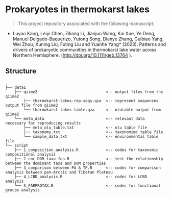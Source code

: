 # Prokaryotes in thermokarst lakes

> This project repository associated with the following manuscript:

* Luyao Kang, Leiyi Chen, Ziliang Li, Jianjun Wang, Kai Xue, Ye Deng, Manuel Delgado-Baquerizo, Yutong Song, Dianye Zhang, Guibiao Yang, Wei Zhou, Xuning Liu, Futing Liu and Yuanhe Yang* (2023). Patterns and drivers of prokaryotic communities in thermokarst lake water across Northern Hemisphere. (http://doi.org/10.1111/geb.13764 ). 

## Structure

```
.
├── data1
    ├── qiime2                              <-- output files from the qiime2
        ├── thermokarst-lakes-rep-seqs.qza  <-- represent sequences output file from qiime2
        └── thermokarst-lakes-table.qza     <-- otutable output from qiime2
    └── meta_data                           <-- relevant data necessary for reproducing results
        ├── meta_otu_table.txt              <-- otu table file
        ├── taxonomy.txt                    <-- taxonomimc table file
        └── sample_data.txt                 <-- environmental table file
└── script
    ├── 1_composition_analysis.R            <-- codes for taxonomic compositional analysis
    ├── 2_cor_DOM_taxa_fun.R                <-- test the relationship between the dominant taxa and DOM properties
    ├── 3_comparison between PA & TP.R      <-- codes for comparison analysis between pan-Arctic and Tibetan Plateau
    ├── 4_LCBD_analysis.R                   <-- codes for LCBD analysis
    └── 5_FARPROTAX.R                       <-- codes for functional groups analysis

```
